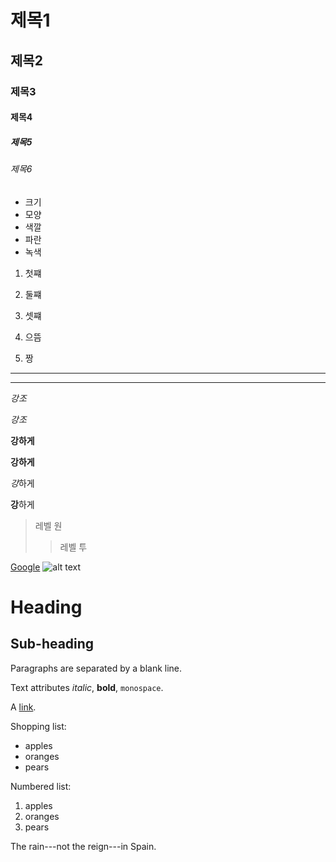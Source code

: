 # 제목1
## 제목2
### 제목3
#### 제목4
##### 제목5
###### 제목6

* 크기
* 모양
* 색깔
* 파란
* 녹색


1. 첫쨰
2. 둘쨰
3. 셋쨰

1. 으뜸
2. 짱


* * * 

***

*강조*

_강조_

**강하게**

__강하게__

*강*하게

**강**하게

> 레벨 원
>
>> 레벨 투
>>

[Google](http://google.com/)
![alt text](/path/to/img.jpg "Title")


Heading 
=======

Sub-heading
-----------

Paragraphs are separated
by a blank line.

Text attributes *italic*,
**bold**, `monospace`.

A [link](http://example.com).

Shopping list:

  * apples
  * oranges
  * pears

Numbered list:

  1. apples
  2. oranges
  3. pears

The rain---not the reign---in
Spain.

